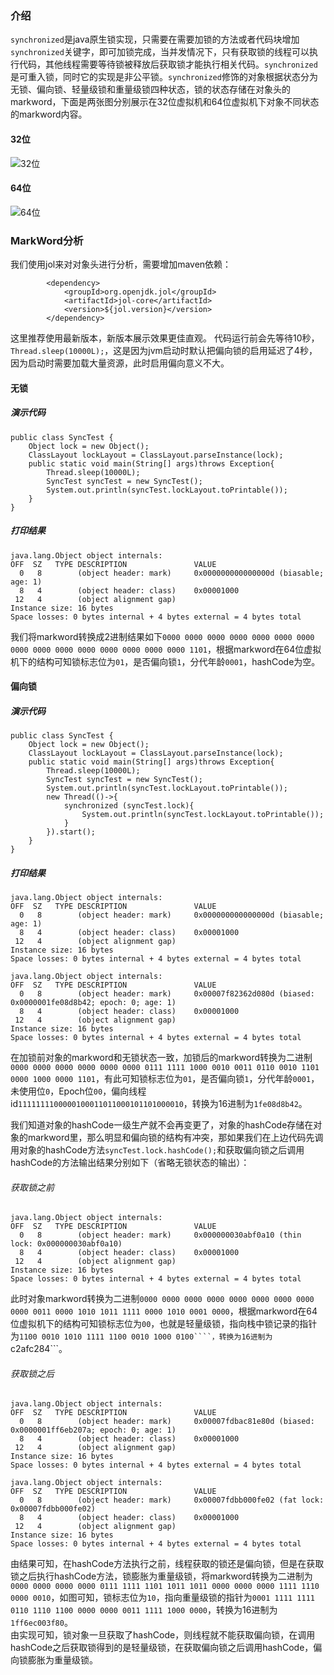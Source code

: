 ### 介绍
```synchronized```是java原生锁实现，只需要在需要加锁的方法或者代码块增加```synchronized```关键字，即可加锁完成，当并发情况下，只有获取锁的线程可以执行代码，其他线程需要等待锁被释放后获取锁才能执行相关代码。```synchronized```是可重入锁，同时它的实现是非公平锁。```synchronized```修饰的对象根据状态分为无锁、偏向锁、轻量级锁和重量级锁四种状态，锁的状态存储在对象头的markword，下面是两张图分别展示在32位虚拟机和64位虚拟机下对象不同状态的markword内容。
#### 32位
![32位](https://github.com/dtssv/java-note-cn/blob/8e4e6ee3e17b7f06968e7ed69c4ba25fd719ec1b/static/img/32位.png "32位")
#### 64位
![64位](../../static/img/64位.png "64位")
### MarkWord分析
我们使用jol来对对象头进行分析，需要增加maven依赖：
```
        <dependency>
            <groupId>org.openjdk.jol</groupId>
            <artifactId>jol-core</artifactId>
            <version>${jol.version}</version>
        </dependency>
```
这里推荐使用最新版本，新版本展示效果更佳直观。
代码运行前会先等待10秒，```Thread.sleep(10000L);```，这是因为jvm启动时默认把偏向锁的启用延迟了4秒，因为启动时需要加载大量资源，此时启用偏向意义不大。
#### 无锁
##### 演示代码
```
public class SyncTest {
    Object lock = new Object();
    ClassLayout lockLayout = ClassLayout.parseInstance(lock);
    public static void main(String[] args)throws Exception{
        Thread.sleep(10000L);
        SyncTest syncTest = new SyncTest();
        System.out.println(syncTest.lockLayout.toPrintable());
    }
}
```
##### 打印结果
```
java.lang.Object object internals:
OFF  SZ   TYPE DESCRIPTION               VALUE
  0   8        (object header: mark)     0x000000000000000d (biasable; age: 1)
  8   4        (object header: class)    0x00001000
 12   4        (object alignment gap)    
Instance size: 16 bytes
Space losses: 0 bytes internal + 4 bytes external = 4 bytes total
```
我们将markword转换成2进制结果如下```0000 0000 0000 0000 0000 0000 0000 0000 0000 0000 0000 0000 0000 0000 0000 1101```，根据markword在64位虚拟机下的结构可知锁标志位为```01```，是否偏向锁```1```，分代年龄```0001```，hashCode为空。
#### 偏向锁
##### 演示代码
```
public class SyncTest {
    Object lock = new Object();
    ClassLayout lockLayout = ClassLayout.parseInstance(lock);
    public static void main(String[] args)throws Exception{
        Thread.sleep(10000L);
        SyncTest syncTest = new SyncTest();
        System.out.println(syncTest.lockLayout.toPrintable());
        new Thread(()->{
            synchronized (syncTest.lock){
                System.out.println(syncTest.lockLayout.toPrintable());
            }
        }).start();
    }
}

```
##### 打印结果
```
java.lang.Object object internals:
OFF  SZ   TYPE DESCRIPTION               VALUE
  0   8        (object header: mark)     0x000000000000000d (biasable; age: 1)
  8   4        (object header: class)    0x00001000
 12   4        (object alignment gap)    
Instance size: 16 bytes
Space losses: 0 bytes internal + 4 bytes external = 4 bytes total

java.lang.Object object internals:
OFF  SZ   TYPE DESCRIPTION               VALUE
  0   8        (object header: mark)     0x00007f82362d080d (biased: 0x0000001fe08d8b42; epoch: 0; age: 1)
  8   4        (object header: class)    0x00001000
 12   4        (object alignment gap)    
Instance size: 16 bytes
Space losses: 0 bytes internal + 4 bytes external = 4 bytes total
```
在加锁前对象的markword和无锁状态一致，加锁后的markword转换为二进制```0000 0000 0000 0000 0000 0000 0111 1111 1000 0010 0011 0110 0010 1101 0000 1000 0000 1101```，有此可知锁标志位为```01```，是否偏向锁```1```，分代年龄```0001```，未使用位```0```，Epoch位```00```，偏向线程id```1111111100000100011011000101101000010```，转换为16进制为```1fe08d8b42```。

我们知道对象的hashCode一级生产就不会再变更了，对象的hashCode存储在对象的markword里，那么明显和偏向锁的结构有冲突，那如果我们在上边代码先调用对象的hashCode方法```syncTest.lock.hashCode();```和获取偏向锁之后调用hashCode的方法输出结果分别如下（省略无锁状态的输出）：
###### 获取锁之前
```
java.lang.Object object internals:
OFF  SZ   TYPE DESCRIPTION               VALUE
  0   8        (object header: mark)     0x000000030abf0a10 (thin lock: 0x000000030abf0a10)
  8   4        (object header: class)    0x00001000
 12   4        (object alignment gap)    
Instance size: 16 bytes
Space losses: 0 bytes internal + 4 bytes external = 4 bytes total
```
此时对象markword转换为二进制```0000 0000 0000 0000 0000 0000 0000 0000 0000 0011 0000 1010 1011 1111 0000 1010 0001 0000```，根据markword在64位虚拟机下的结构可知锁标志位为```00```，也就是轻量级锁，指向栈中锁记录的指针为```1100 0010 1010 1111 1100 0010 1000 0100````，转换为16进制为```c2afc284```。
###### 获取锁之后
```
java.lang.Object object internals:
OFF  SZ   TYPE DESCRIPTION               VALUE
  0   8        (object header: mark)     0x00007fdbac81e80d (biased: 0x0000001ff6eb207a; epoch: 0; age: 1)
  8   4        (object header: class)    0x00001000
 12   4        (object alignment gap)    
Instance size: 16 bytes
Space losses: 0 bytes internal + 4 bytes external = 4 bytes total

java.lang.Object object internals:
OFF  SZ   TYPE DESCRIPTION               VALUE
  0   8        (object header: mark)     0x00007fdbb000fe02 (fat lock: 0x00007fdbb000fe02)
  8   4        (object header: class)    0x00001000
 12   4        (object alignment gap)    
Instance size: 16 bytes
Space losses: 0 bytes internal + 4 bytes external = 4 bytes total
```
由结果可知，在hashCode方法执行之前，线程获取的锁还是偏向锁，但是在获取锁之后执行hashCode方法，锁膨胀为重量级锁，将markword转换为二进制为```0000 0000 0000 0000 0111 1111 1101 1011 1011 0000 0000 0000 1111 1110 0000 0010```，如图可知，锁标志位为```10```，指向重量级锁的指针为```0001 1111 1111 0110 1110 1100 0000 0000 0011 1111 1000 0000```，转换为16进制为```1ff6ec003f80```。  
由实现可知，锁对象一旦获取了hashCode，则线程就不能获取偏向锁，在调用hashCode之后获取锁得到的是轻量级锁，在获取偏向锁之后调用hashCode，偏向锁膨胀为重量级锁。
